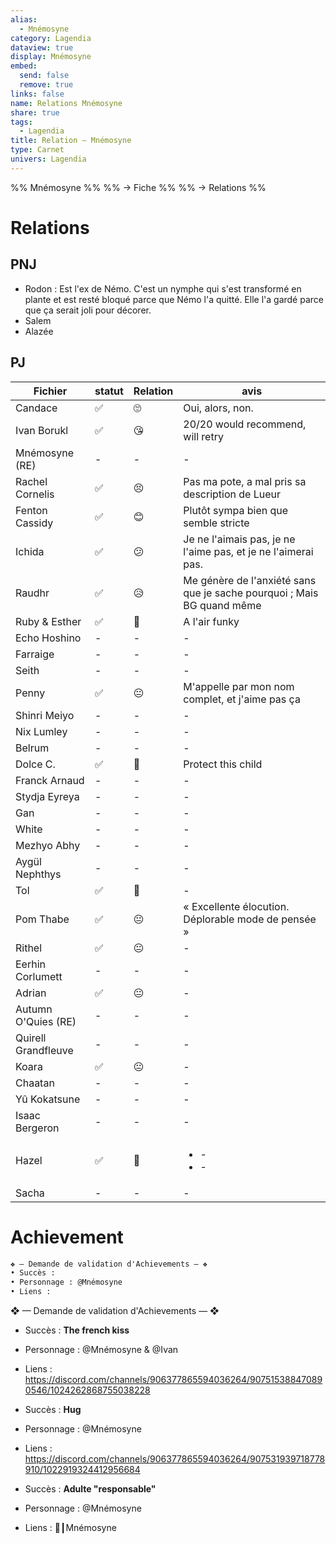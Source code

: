 ```yaml
---
alias:
  - Mnémosyne
category: Lagendia
dataview: true
display: Mnémosyne
embed:
  send: false
  remove: true
links: false
name: Relations Mnémosyne
share: true
tags:
  - Lagendia
title: Relation — Mnémosyne
type: Carnet
univers: Lagendia
---
```


%% Mnémosyne %%
%% → Fiche %%
%% → Relations %%



# Relations
## PNJ
- Rodon : Est l'ex de Némo. C'est un nymphe qui s'est transformé en plante et est resté bloqué parce que Némo l'a quitté. Elle l'a gardé parce que ça serait joli pour décorer.
- Salem
- Alazée

## PJ
| Fichier                                                                                 | statut | Relation | avis                                                                   |
| --------------------------------------------------------------------------------------- | ------ | -------- | ---------------------------------------------------------------------- |
| Candace                             | ✅      | 🙄       | Oui, alors, non.                                                       |
| Ivan Borukl                     | ✅      | 😘       | 20/20 would recommend, will retry                                      |
| Mnémosyne (RE)               | \-     | \-       | \-                                                                     |
| Rachel Cornelis             | ✅      | 😣       | Pas ma pote, a mal pris sa description de Lueur                        |
| Fenton Cassidy              | ✅      | 😊       | Plutôt sympa bien que semble stricte                                   |
| Ichida                              | ✅      | 😕       | Je ne l'aimais pas, je ne l'aime pas, et je ne l'aimerai pas.          |
| Raudhr                              | ✅      | 😥       | Me génère de l'anxiété sans que je sache pourquoi ; Mais BG quand même |
| Ruby & Esther                | ✅      | 🤔       | A l'air funky                                                          |
| Echo Hoshino             | \-     | \-       | \-                                                                     |
| Farraige                     | \-     | \-       | \-                                                                     |
| Seith                           | \-     | \-       | \-                                                                     |
| Penny                           | ✅      | 😐       | M'appelle par mon nom complet, et j'aime pas ça                        |
| Shinri Meiyo             | \-     | \-       | \-                                                                     |
| Nix Lumley                 | \-     | \-       | \-                                                                     |
| Belrum                          | \-     | \-       | \-                                                                     |
| Dolce C.                      | ✅      | 🥰       | Protect this child                                                     |
| Franck Arnaud            | \-     | \-       | \-                                                                     |
| Stydja Eyreya            | \-     | \-       | \-                                                                     |
| Gan                                | \-     | \-       | \-                                                                     |
| White                            | \-     | \-       | \-                                                                     |
| Mezhyo Abhy               | \-     | \-       | \-                                                                     |
| Aygül Nephthys         | \-     | \-       | \-                                                                     |
| Tol                               | ✅      | 🥰       | \-                                                                     |
| Pom Thabe                   | ✅      | 😐       | « Excellente élocution. Déplorable mode de pensée »                    |
| Rithel                         | ✅      | 😐       | \-                                                                     |
| Eerhin Corlumett       | \-     | \-       | \-                                                                     |
| Adrian                           | ✅      | 😐       | \-                                                                     |
| Autumn O'Quies (RE) | \-     | \-       | \-                                                                     |
| Quirell Grandfleuve | \-     | \-       | \-                                                                     |
| Koara                             | ✅      | 😐       | \-                                                                     |
| Chaatan                        | \-     | \-       | \-                                                                     |
| Yû Kokatsune              | \-     | \-       | \-                                                                     |
| Isaac Bergeron          | \-     | \-       | \-                                                                     |
| Hazel                            | ✅      | 🥰       | <ul><li>\-</li><li>\-</li></ul>                                        |
| Sacha                            | \-     | \-       | \-                                                                     |

# Achievement
```md
❖ — Demande de validation d'Achievements — ❖
• Succès :
• Personnage : @Mnémosyne
• Liens : 
```

❖ — Demande de validation d'Achievements — ❖
- Succès : **The french kiss**
- Personnage : @Mnémosyne & @Ivan
- Liens : https://discord.com/channels/906377865594036264/907515388470890546/1024262868755038228

- Succès : **Hug**
- Personnage : @Mnémosyne
- Liens : https://discord.com/channels/906377865594036264/907531939718778910/1022919324412956684

- Succès : **Adulte "responsable"**
- Personnage : @Mnémosyne
- Liens : 🧼┃Mnémosyne

